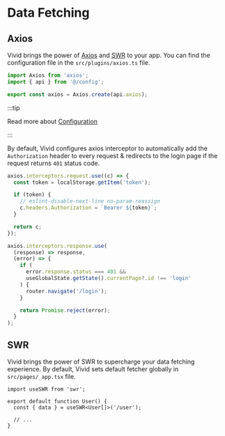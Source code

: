 # Data Fetching

## Axios

Vivid brings the power of [Axios](https://www.npmjs.com/package/axios) and [SWR](https://swr.vercel.app/) to your app. You can find the configuration file in the `src/plugins/axios.ts` file.

```ts title="src/plugins/axios.ts"
import Axios from 'axios';
import { api } from '@/config';

export const axios = Axios.create(api.axios);
```

:::tip

Read more about [Configuration](/docs/getting-started/configuration)

:::

By default, Vivid configures axios interceptor to automatically add the `Authorization` header to every request & redirects to the login page if the request returns `401` status code.

```ts title="src/plugins/axios.ts"
axios.interceptors.request.use((c) => {
  const token = localStorage.getItem('token');

  if (token) {
    // eslint-disable-next-line no-param-reassign
    c.headers.Authorization = `Bearer ${token}`;
  }

  return c;
});

axios.interceptors.response.use(
  (response) => response,
  (error) => {
    if (
      error.response.status === 401 &&
      useGlobalState.getState().currentPage?.id !== 'login'
    ) {
      router.navigate('/login');
    }

    return Promise.reject(error);
  }
);
```

## SWR

Vivid brings the power of SWR to supercharge your data fetching experience. By default, Vivid sets default fetcher globally in `src/pages/_app.tsx` file.

```tsx title="src/pages/data/user.tsx"
import useSWR from 'swr';

export default function User() {
  const { data } = useSWR<User[]>('/user');

  // ...
}
```

